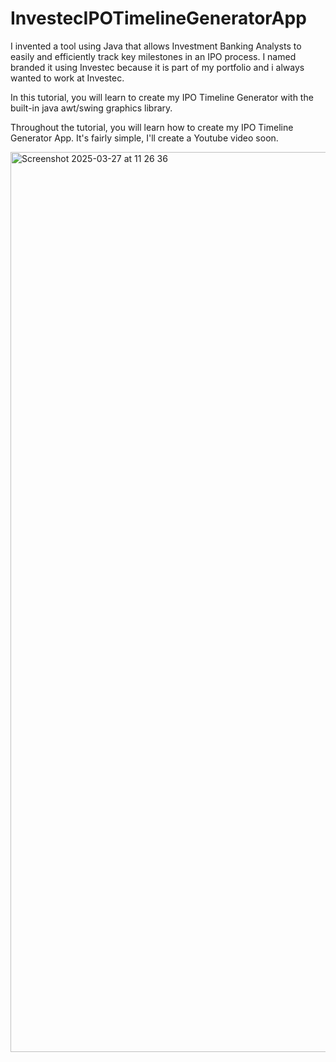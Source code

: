 # InvestecIPOTimelineGeneratorApp
I invented a tool using Java that allows Investment Banking Analysts to easily and efficiently track key milestones in an IPO process. I named branded it using Investec because it is part of my portfolio and i always wanted to work at Investec.

In this tutorial, you will learn to create my IPO Timeline Generator with the built-in java awt/swing graphics library.

Throughout the tutorial, you will learn how to create my IPO Timeline Generator App. It's fairly simple, I'll create a Youtube video soon.

<img width="1440" alt="Screenshot 2025-03-27 at 11 26 36" src="https://github.com/user-attachments/assets/d2294352-6839-43cb-8fdd-211c94bf5d83" />
